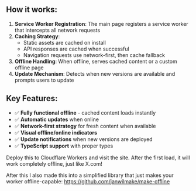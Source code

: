 ## How it works:

1. **Service Worker Registration**: The main page registers a service worker that intercepts all network requests
2. **Caching Strategy**:
   - Static assets are cached on install
   - API responses are cached when successful
   - Navigation requests use network-first, then cache fallback
3. **Offline Handling**: When offline, serves cached content or a custom offline page
4. **Update Mechanism**: Detects when new versions are available and prompts users to update

## Key Features:

- ✅ **Fully functional offline** - cached content loads instantly
- ✅ **Automatic updates** when online
- ✅ **Network-first strategy** for fresh content when available
- ✅ **Visual offline/online indicators**
- ✅ **Update notifications** when new versions are deployed
- ✅ **TypeScript support** with proper types

Deploy this to Cloudflare Workers and visit the site. After the first load, it will work completely offline, just like X.com!

After this I also made this into a simplified library that just makes your worker offline-capable: https://github.com/janwilmake/make-offline
